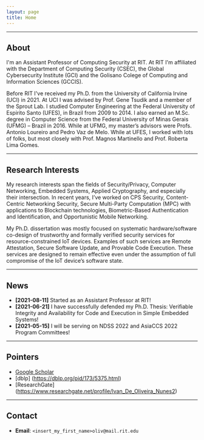 ```yaml
---
layout: page
title: Home
---
```


___


## About

I'm an Assistant Professor of Computing Security at RIT.
At RIT I'm affiliated with the Department of Computing Security (CSEC), the Global Cybersecurity Institute (GCI) and the Golisano Colege of Computing and Information Sciences (GCCIS).

Before RIT I've received my Ph.D. from the University of California Irvine (UCI) in 2021.
At UCI I was advised by Prof. Gene Tsudik and a member of the Sprout Lab.
I studied Computer Engineering at the Federal University of Espirito Santo (UFES), in Brazil from 2009 to 2014.
I also earned an M.Sc. degree in Computer Science from the Federal University of Minas Gerais (UFMG) – Brazil in 2016.
While at UFMG, my master’s advisors were Profs. Antonio Loureiro  and Pedro Vaz de Melo.
While at UFES, I worked with lots of folks, but most closely with Prof. Magnos Martinello and Prof. Roberta Lima Gomes.

___

## Research Interests

My research interests span the fields of Security/Privacy, Computer Networking, Embedded Systems, Applied Cryptography, and especially their intersection.
In recent years, I’ve worked on CPS Security, Content-Centric Networking Security, Secure Multi-Party Computation (MPC) with applications to Blockchain technologies, Biometric-Based Authentication and Identification, and Opportunistic Mobile Networking.

My Ph.D. dissertation was mostly focused on systematic hardware/software co-design of trustworthy and formally verified security services for resource-constrained IoT devices. Examples of such services are Remote Attestation, Secure Software Update, and Provable Code Execution.
These services are designed to remain effective even under the assumption of full compromise of the IoT device’s software state.

___


## News

+ **[2021-08-11]** Started as an Assistant Professor at RIT!
+ **[2021-06-21]** I have successfully defended my Ph.D. Thesis: Verifiable Integrity and Availability for Code and Execution in Simple Embedded Systems!
+ **[2021-05-15]** I will be serving on NDSS 2022 and AsiaCCS 2022 Program Committees!

___


## Pointers

+ [Google Scholar](https://scholar.google.com/citations?user=2ITEX20AAAAJ&hl=en&oi=ao)
+ [dblp] (https://dblp.org/pid/173/5375.html)
+ [ResearchGate] (https://www.researchgate.net/profile/Ivan_De_Oliveira_Nunes2)

___

## Contact
+ **Email**: `<insert_my_first_name>oliv@mail.rit.edu`

